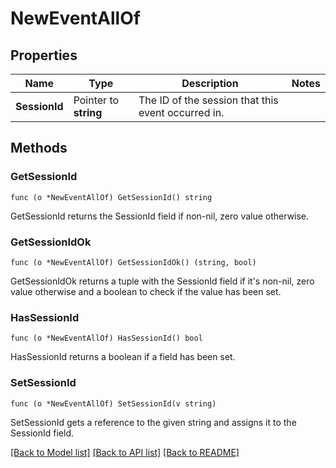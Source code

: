 # NewEventAllOf

## Properties

Name | Type | Description | Notes
------------ | ------------- | ------------- | -------------
**SessionId** | Pointer to **string** | The ID of the session that this event occurred in. | 

## Methods

### GetSessionId

`func (o *NewEventAllOf) GetSessionId() string`

GetSessionId returns the SessionId field if non-nil, zero value otherwise.

### GetSessionIdOk

`func (o *NewEventAllOf) GetSessionIdOk() (string, bool)`

GetSessionIdOk returns a tuple with the SessionId field if it's non-nil, zero value otherwise
and a boolean to check if the value has been set.

### HasSessionId

`func (o *NewEventAllOf) HasSessionId() bool`

HasSessionId returns a boolean if a field has been set.

### SetSessionId

`func (o *NewEventAllOf) SetSessionId(v string)`

SetSessionId gets a reference to the given string and assigns it to the SessionId field.


[[Back to Model list]](../README.md#documentation-for-models) [[Back to API list]](../README.md#documentation-for-api-endpoints) [[Back to README]](../README.md)



